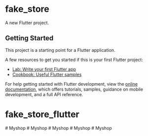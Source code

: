 # fake_store

A new Flutter project.

## Getting Started

This project is a starting point for a Flutter application.

A few resources to get you started if this is your first Flutter project:

- [Lab: Write your first Flutter app](https://docs.flutter.dev/get-started/codelab)
- [Cookbook: Useful Flutter samples](https://docs.flutter.dev/cookbook)

For help getting started with Flutter development, view the
[online documentation](https://docs.flutter.dev/), which offers tutorials,
samples, guidance on mobile development, and a full API reference.
# fake_store_flutter
#   M y s h o p  
 #   M y s h o p  
 #   M y s h o p  
 #   M y s h o p  
 #   M y s h o p  
 